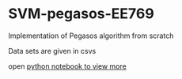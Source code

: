 # SVM-pegasos-EE769
Implementation of Pegasos algorithm from scratch 

Data sets are given in csvs 

open [python notebook to view more](https://github.com/aswinpajayan/SVM-pegasos-EE769/blob/master/ML_assignment1_183079032_aswinpajayan_ipynb.ipynb)
